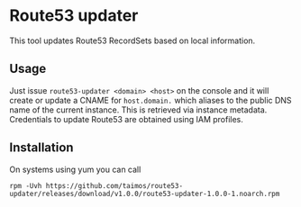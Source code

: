 # Route53 updater

This tool updates Route53 RecordSets based on local information.

## Usage
Just issue ``route53-updater <domain> <host>`` on the console and it will create or update a CNAME for ``host.domain.`` which aliases to the public DNS name of the current instance. This is retrieved via instance metadata. Credentials to update Route53 are obtained using IAM profiles.

## Installation

On systems using yum you can call

``rpm -Uvh https://github.com/taimos/route53-updater/releases/download/v1.0.0/route53-updater-1.0.0-1.noarch.rpm``

